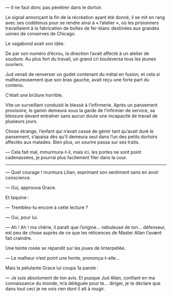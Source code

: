 — Il ne faut donc pas pénétrer dans le dortoir.

Le signal annonçant la fin de la récréation ayant été donné, il se mit
en rang avec ses codétenus pour se rendre ainsi à « l’atelier », où les prisionners travaillaient à la fabrication de boîtes de fer-blanc destinées aux grandes usines de conserves de Chicago.

Le vagabond avait son idée.

De par son numéro d’écrou, la direction l’avait affecté à un atelier de soudure. Au plus fort du travail, un grand cri bouleversa tous les jeunes ouvriers.

Jud venait de renverser un godet contenant du métal en fusion, et cela
si malheureusement que son bras gauche, avait reçu une forte part du
contenu.

C’était une brûlure horrible.

Vite un surveillant conduisit le blessé à l’infirmerie. Après un
pansement provisoire, le gamin demeura sous la garde de l’infirmier de service, sa blessure devant entraîner sans aucun doute une incapacité de travail de plusieurs jours.

Chose étrange, l’enfant qui n’avait cessé de gémir tant qu’avait duré le pansement, s’apaisa dès qu’il demeura seul dans l’un des petits dortoirs affectés aux malades. Bien plus, un sourire passa sur ses traits.

— Cela fait mal, mmurmura-t-il, mais ici, les portes ne sont point cadenassées, je pourrai plus facilement filer dans la cour.

-----

— Quel courage ! murmura Lilian, exprimant son sentiment sans en avoir conscience.

— Oui, approuva Grace.

Et taquine : 

— Trembles-tu encore à cette lecture ?

— Oui, pour lui.

— Ah ! Ah ! ma chérie, il paraît que l’origine... nébuleuse de ton...
défenseur, est peu de chose auprès de ce que les réticences de Master
Allan t’avænt fait craindre.

Une teinte rosée se répandit sur les joues de linterpellée.

— Le malheur n’est point une honte, prononça-t-elle...

Mais la pétulante Grace lui coupa 1a parole :

— Je suis absolument de ton avis. Et pusque Jud Allan, confiant en ma
connaissance du monde, m’a déléguée pour te... diriger, je te déclare
que dans tout ceci je ne vois rien dont il ait à rougir.
